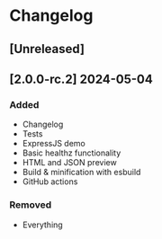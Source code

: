 # Changelog

## [Unreleased]

## [2.0.0-rc.2] 2024-05-04

### Added
- Changelog
- Tests
- ExpressJS demo
- Basic healthz functionality
- HTML and JSON preview
- Build & minification with esbuild
- GitHub actions

### Removed
- Everything